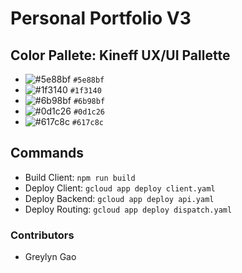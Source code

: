# Personal Portfolio V3

## Color Pallete: Kineff UX/UI Pallette

- ![#5e88bf](https://placehold.co/15x15/5e88bf/5e88bf.png) `#5e88bf`
- ![#1f3140](https://placehold.co/15x15/1f3140/1f3140.png) `#1f3140`
- ![#6b98bf](https://placehold.co/15x15/6b98bf/6b98bf.png) `#6b98bf`
- ![#0d1c26](https://placehold.co/15x15/0d1c26/0d1c26.png) `#0d1c26`
- ![#617c8c](https://placehold.co/15x15/617c8c/617c8c.png) `#617c8c`

## Commands
- Build Client: `npm run build`
- Deploy Client: `gcloud app deploy client.yaml`
- Deploy Backend: `gcloud app deploy api.yaml`
- Deploy Routing: `gcloud app deploy dispatch.yaml`

### Contributors 
- Greylyn Gao

